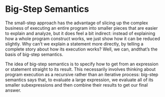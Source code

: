 # Big-Step Semantics

The small-step approach has the advantage of slicing up the complex business of executing an entire program into smaller pieces that are easier to explain and analyze, but it does feel a bit indirect: instead of explaining how a whole program construct works, we just show how it can be reduced slightly. Why can’t we explain a statement more directly, by telling a complete story about how its execution works? Well, we can, andthat’s the basis of big-step semantics.

The idea of big-step semantics is to specify how to get from an expression or statement straight to its result. This necessarily involves thinking about program execution as a recursive rather than an iterative process: big-step semantics says that, to evaluate a large expression, we evaluate all of its smaller subexpressions and then combine their results to get our final answer.